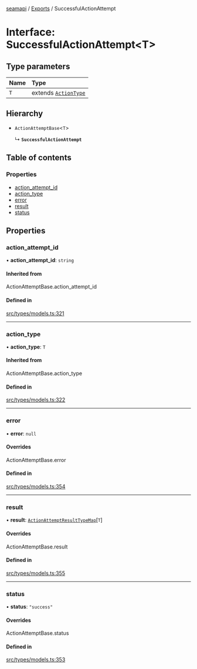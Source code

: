 [seamapi](../README.md) / [Exports](../modules.md) / SuccessfulActionAttempt

# Interface: SuccessfulActionAttempt<T\>

## Type parameters

| Name | Type |
| :------ | :------ |
| `T` | extends [`ActionType`](../modules.md#actiontype) |

## Hierarchy

- `ActionAttemptBase`<`T`\>

  ↳ **`SuccessfulActionAttempt`**

## Table of contents

### Properties

- [action\_attempt\_id](SuccessfulActionAttempt.md#action_attempt_id)
- [action\_type](SuccessfulActionAttempt.md#action_type)
- [error](SuccessfulActionAttempt.md#error)
- [result](SuccessfulActionAttempt.md#result)
- [status](SuccessfulActionAttempt.md#status)

## Properties

### action\_attempt\_id

• **action\_attempt\_id**: `string`

#### Inherited from

ActionAttemptBase.action\_attempt\_id

#### Defined in

[src/types/models.ts:321](https://github.com/seamapi/javascript/blob/main/src/types/models.ts#L321)

___

### action\_type

• **action\_type**: `T`

#### Inherited from

ActionAttemptBase.action\_type

#### Defined in

[src/types/models.ts:322](https://github.com/seamapi/javascript/blob/main/src/types/models.ts#L322)

___

### error

• **error**: ``null``

#### Overrides

ActionAttemptBase.error

#### Defined in

[src/types/models.ts:354](https://github.com/seamapi/javascript/blob/main/src/types/models.ts#L354)

___

### result

• **result**: [`ActionAttemptResultTypeMap`](ActionAttemptResultTypeMap.md)[`T`]

#### Overrides

ActionAttemptBase.result

#### Defined in

[src/types/models.ts:355](https://github.com/seamapi/javascript/blob/main/src/types/models.ts#L355)

___

### status

• **status**: ``"success"``

#### Overrides

ActionAttemptBase.status

#### Defined in

[src/types/models.ts:353](https://github.com/seamapi/javascript/blob/main/src/types/models.ts#L353)
